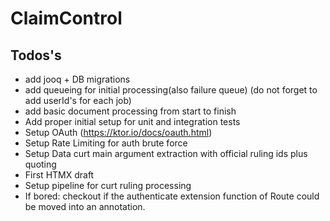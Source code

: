 # ClaimControl

## Todos's

- add jooq + DB migrations 
- add queueing for initial processing(also failure queue) (do not forget to add userId's for each job)
- add basic document processing from start to finish
- Add proper initial setup for unit and integration tests
- Setup OAuth (https://ktor.io/docs/oauth.html)
- Setup Rate Limiting for auth brute force
- Setup Data curt main argument extraction with official ruling ids plus quoting
- First HTMX draft
- Setup pipeline for curt ruling processing
- If bored: checkout if the authenticate extension function of Route could be moved into an annotation.
